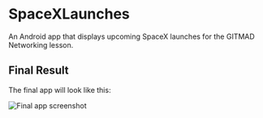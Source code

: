 # SpaceXLaunches
An Android app that displays upcoming SpaceX launches for the GITMAD Networking lesson.

## Final Result

The final app will look like this:

![Final app screenshot](https://i.gyazo.com/86e304a0bcc6229ea8222008cb4e76b0.png)
